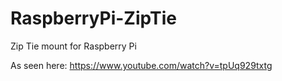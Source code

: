# RaspberryPi-ZipTie
Zip Tie mount for Raspberry Pi

As seen here: https://www.youtube.com/watch?v=tpUq929txtg
